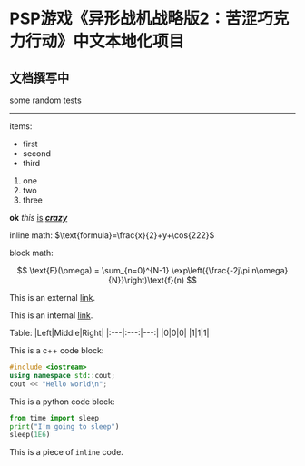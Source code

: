 # PSP游戏《异形战机战略版2：苦涩巧克力行动》中文本地化项目

## 文档撰写中



some random tests

---
items:
- first
- second
- third

1) one
2) two
3) three

**ok** *this* <ins>is</ins> <ins>***crazy***</ins>

inline math: $\text{formula}=\frac{x}{2}+y+\cos{222}$

block math:

$$
    \text{F}(\omega) = \sum_{n=0}^{N-1} \exp\left({\frac{-2j\pi n\omega}{N}}\right)\text{f}(n)
$$

This is an external [link](https://www.google.com/search?q=link).

This is an internal [link](./sources/).

Table:
|Left|Middle|Right|
|:---|:---:|---:|
|0|0|0|
|1|1|1|

This is a c++ code block:
```c++
#include <iostream>
using namespace std::cout;
cout << "Hello world\n";
```

This is a python code block:
```python
from time import sleep
print("I'm going to sleep")
sleep(1E6)
```

This is a piece of `inline` code.